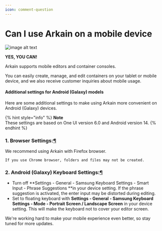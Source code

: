 ```yaml
---
icon: comment-question
---
```


# Can I use Arkain on a mobile device

![image alt text](https://mkdocs-mxedr.run.goorm.site/assets/images/Can-I-use-Arkain-on-a-mobile-device.en_59.png)

**YES, YOU CAN!**

Arkain supports mobile editors and container consoles.

You can easily create, manage, and edit containers on your tablet or mobile device, and we also receive customer inquiries about mobile usage.

#### **Additional settings for Android (Galaxy) models** <a href="#additional-settings-for-android-galaxy-models" id="additional-settings-for-android-galaxy-models"></a>

Here are some additional settings to make using Arkain more convenient on Android (Galaxy) devices.

{% hint style="info" %}
**Note**\
These settings are based on One UI version 6.0 and Android version 14.
{% endhint %}



### **1. Browser Settings:**[**¶**](https://mkdocs-mxedr.run.goorm.site/06.-FAQ/Can-I-use-Arkain-on-a-mobile-device/#1-browser-settings)

We recommend using Arkain with Firefox browser.

```
If you use Chrome browser, folders and files may not be created.
```

### **2. Android (Galaxy) Keyboard Settings:**[**¶**](https://mkdocs-mxedr.run.goorm.site/06.-FAQ/Can-I-use-Arkain-on-a-mobile-device/#2-android-galaxy-keyboard-settings)

* Turn off \*\*Settings - General - Samsung Keyboard Settings - Smart Input - Phrase Suggestions \*\*in your device setting. If the phrase suggestion is activated, the enter input may be distorted during editing.
* Set to floating keyboard with **Settings - General - Samsung Keyboard Settings - Mode - Portrait Screen / Landscape Screen** in your device setting. This will make the keyboard not to cover your editor screen.

We're working hard to make your mobile experience even better, so stay tuned for more updates.
